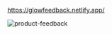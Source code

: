 https://glowfeedback.netlify.app/


![product-feedback](https://user-images.githubusercontent.com/45871632/144760874-99d78275-e225-4c1d-8ac4-0a70a28c3bde.png)
